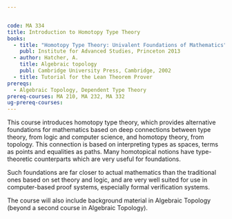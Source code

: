 ```yaml
---


code: MA 334
title: Introduction to Homotopy Type Theory
books:
  - title: "Homotopy Type Theory: Univalent Foundations of Mathematics"
    publ: Institute for Advanced Studies, Princeton 2013
  - author: Hatcher, A.
    title: Algebraic topology
    publ: Cambridge University Press, Cambridge, 2002
  - title: Tutorial for the Lean Theorem Prover
prereqs:
  - Algebraic Topology, Dependent Type Theory
prereq-courses: MA 210, MA 232, MA 332
ug-prereq-courses: 
---
```




This course introduces homotopy type theory, which provides alternative foundations for mathematics based on deep connections between type theory, from logic and computer science, and homotopy theory, from topology. This connection is based on interpreting types as spaces, terms as points and equalities as paths. Many homotopical notions have type-theoretic counterparts which are very useful for foundations.

Such foundations are far closer to actual mathematics than the traditional ones based on set theory and logic, and are very well suited for use in computer-based proof systems, especially formal verification systems. 

The course will also include background material in Algebraic Topology (beyond a second course in Algebraic Topology).